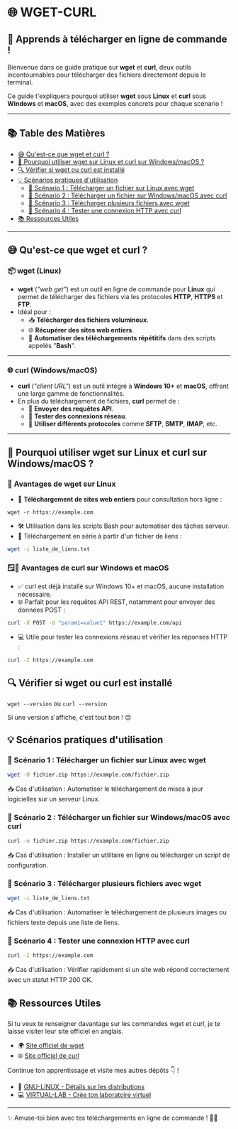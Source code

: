 # 🌐 **WGET-CURL**

## 🧠 **Apprends à télécharger en ligne de commande !**  

Bienvenue dans ce guide pratique sur **wget** et **curl**, deux outils incontournables pour télécharger des fichiers directement depuis le terminal.  

Ce guide t'expliquera pourquoi utiliser **wget** sous **Linux** et **curl** sous **Windows** et **macOS**, avec des exemples concrets pour chaque scénario !  

---

## 📚 **Table des Matières**

- [😅 Qu'est-ce que wget et curl ?](#-qu'est-ce-que-wget-et-curl-)
- [🚀 Pourquoi utiliser wget sur Linux et curl sur Windows/macOS ?](#-pourquoi-utiliser-wget-sur-linux-et-curl-sur-windowsmacos-)
- [🔍 Vérifier si wget ou curl est installé](#-vérifier-si-wget-ou-curl-est-installé)
- [💡 Scénarios pratiques d'utilisation](#-scénarios-pratiques-dutilisation)
  - [📡 Scénario 1 : Télécharger un fichier sur Linux avec wget](#-scénario-1--télécharger-un-fichier-sur-linux-avec-wget)
  - [📡 Scénario 2 : Télécharger un fichier sur Windows/macOS avec curl](#-scénario-2--télécharger-un-fichier-sur-windowsmacos-avec-curl)
  - [📡 Scénario 3 : Télécharger plusieurs fichiers avec wget](#-scénario-3--télécharger-plusieurs-fichiers-avec-wget)
  - [📡 Scénario 4 : Tester une connexion HTTP avec curl](#-scénario-4--tester-une-connexion-http-avec-curl)
- [📚 Ressources Utiles](#-ressources-utiles)

---

## 😅 **Qu'est-ce que wget et curl ?**  

### 📦 **wget (Linux)**  

- **wget** (*"web get"*) est un outil en ligne de commande pour **Linux** qui permet de télécharger des fichiers via les protocoles **HTTP**, **HTTPS** et **FTP**.  
- Idéal pour :  
  - 📥 **Télécharger des fichiers volumineux**.  
  - 🌐 **Récupérer des sites web entiers**.  
  - 🔄 **Automatiser des téléchargements répétitifs** dans des scripts appelés "**Bash**".

---

### 🌐 **curl (Windows/macOS)**  

- **curl** (*"client URL"*) est un outil intégré à **Windows 10+** et **macOS**, offrant une large gamme de fonctionnalités.  
- En plus du téléchargement de fichiers, **curl** permet de :  
  - 📨 **Envoyer des requêtes API**.  
  - 💬 **Tester des connexions réseau**.  
  - 🔀 **Utiliser différents protocoles** comme **SFTP**, **SMTP**, **IMAP**, etc.

---

## 🚀 **Pourquoi utiliser wget sur Linux et curl sur Windows/macOS ?**  

### 🐧 **Avantages de wget sur Linux**  

- 📂 **Téléchargement de sites web entiers** pour consultation hors ligne :  

```code
wget -r https://example.com
```
- 🛠️ Utilisation dans les scripts Bash pour automatiser des tâches serveur.
- 🔄 Téléchargement en série à partir d'un fichier de liens :
```bash
wget -i liste_de_liens.txt
```
### 🪟🍏 Avantages de curl sur Windows et macOS
- ✅ curl est déjà installé sur Windows 10+ et macOS, aucune installation nécessaire.
- 🌐 Parfait pour les requêtes API REST, notamment pour envoyer des données POST :
```bash
curl -X POST -d "param1=value1" https://example.com/api
```
- 💻 Utile pour tester les connexions réseau et vérifier les réponses HTTP :
```bash
curl -I https://example.com
```
## 🔍 Vérifier si wget ou curl est installé

`wget --version` ou `curl --version`


Si une version s'affiche, c'est tout bon ! 😊

## 💡 Scénarios pratiques d'utilisation

### 📡 Scénario 1 : Télécharger un fichier sur Linux avec wget
```bash
wget -O fichier.zip https://example.com/fichier.zip
```
📥 Cas d'utilisation : Automatiser le téléchargement de mises à jour logicielles sur un serveur Linux.

### 📡 Scénario 2 : Télécharger un fichier sur Windows/macOS avec curl
```bash
curl -o fichier.zip https://example.com/fichier.zip
```
📥 Cas d'utilisation : Installer un utilitaire en ligne ou télécharger un script de configuration.

### 📡 Scénario 3 : Télécharger plusieurs fichiers avec wget
```bash
wget -i liste_de_liens.txt
```
📥 Cas d'utilisation : Automatiser le téléchargement de plusieurs images ou fichiers texte depuis une liste de liens.

### 📡 Scénario 4 : Tester une connexion HTTP avec curl
```bash
curl -I https://example.com
```
📥 Cas d'utilisation : Vérifier rapidement si un site web répond correctement avec un statut HTTP 200 OK.

## 📚 **Ressources Utiles**

Si tu veux te renseigner davantage sur les commandes wget et curl, je te laisse visiter leur site officiel en anglais.

- 🌍 [Site officiel de wget](https://www.gnu.org/software/wget/)  
- 🌐 [Site officiel de curl](https://curl.se)

Continue ton apprentissage et visite mes autres dépôts 👇 !

- 📁 [GNU-LINUX - Détails sur les distributions](https://github.com/cyber-dyper/GNU-LINUX)  
- 💻 [VIRTUAL-LAB - Crée ton laboratoire virtuel](https://github.com/cyber-dyper/VIRTUAL-LAB)  


___
✨ Amuse-toi bien avec tes téléchargements en ligne de commande ! 🚀😊
